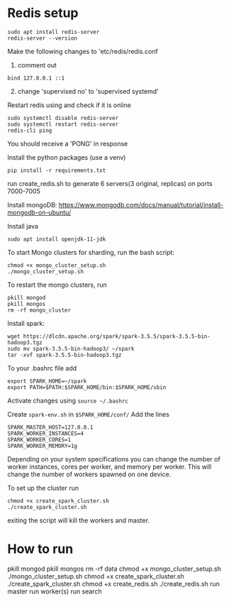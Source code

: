 # Redis setup
```
sudo apt install redis-server 
redis-server --version
```

Make the following changes to 'etc/redis/redis.conf
1. comment out 
```
bind 127.0.0.1 ::1
```
2. change 'supervised no' to 'supervised systemd'

Restart redis using and check if it is online
```
sudo systemctl disable redis-server 
sudo systemctl restart redis-server
redis-cli ping
```

You should receive a 'PONG' in response

Install the python packages (use a venv)

```
pip install -r requirements.txt
```

run create_redis.sh to generate 6 servers(3 original, replicas) on ports 7000-7005

Install mongoDB: https://www.mongodb.com/docs/manual/tutorial/install-mongodb-on-ubuntu/

Install java 
```
sudo apt install openjdk-11-jdk
```

To start Mongo clusters for sharding, run the bash script:
```
chmod +x mongo_cluster_setup.sh
./mongo_cluster_setup.sh
```

To restart the mongo clusters, run 
``` 
pkill mongod
pkill mongos
rm -rf mongo_cluster
```

Install spark:
```
wget https://dlcdn.apache.org/spark/spark-3.5.5/spark-3.5.5-bin-hadoop3.tgz
sudo mv spark-3.5.5-bin-hadoop3/ ~/spark
tar -xvf spark-3.5.5-bin-hadoop3.tgz
```

To your .bashrc file add
```
export SPARK_HOME=~/spark
export PATH=$PATH:$SPARK_HOME/bin:$SPARK_HOME/sbin
```

Activate changes using `source ~/.bashrc`

Create `spark-env.sh` in `$SPARK_HOME/conf/`
Add the lines
```
SPARK_MASTER_HOST=127.0.0.1
SPARK_WORKER_INSTANCES=4
SPARK_WORKER_CORES=1
SPARK_WORKER_MEMORY=1g
```
Depending on your system specifications you can change the number of worker instances, cores per worker, and memory per worker. This will change the number of workers spawned on one device.

To set up the cluster run 
```
chmod +x create_spark_cluster.sh
./create_spark_cluster.sh
```

exiting the script will kill the workers and master.

# How to run
pkill mongod
pkill mongos
rm -rf data
chmod +x mongo_cluster_setup.sh
./mongo_cluster_setup.sh
chmod +x create_spark_cluster.sh
./create_spark_cluster.sh
chmod +x create_redis.sh
./create_redis.sh
run master
run worker(s)
run search
<!-- To stop the master and workers use
```
~/spark/sbin/stop-master.sh
~/spark/sbin/stop-worker.sh
``` -->
